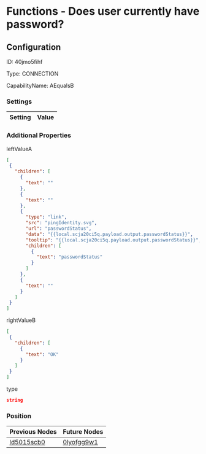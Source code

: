 # Functions - Does user currently have password?
## Configuration
ID:  40jmo5fihf

Type: CONNECTION 

CapabilityName: AEqualsB

### Settings
| Setting | Value  |
| :------------------------ | ---------------------------------------- |
 




### Additional Properties
leftValueA
 ```json 
[
  {
    "children": [
      {
        "text": ""
      },
      {
        "text": ""
      },
      {
        "type": "link",
        "src": "pingIdentity.svg",
        "url": "passwordStatus",
        "data": "{{local.scja20ci5q.payload.output.passwordStatus}}",
        "tooltip": "{{local.scja20ci5q.payload.output.passwordStatus}}",
        "children": [
          {
            "text": "passwordStatus"
          }
        ]
      },
      {
        "text": ""
      }
    ]
  }
]
```


rightValueB
 ```json 
[
  {
    "children": [
      {
        "text": "OK"
      }
    ]
  }
]
```


type
 ```json 
string
```




### Position
| Previous Nodes | Future Nodes |
| :------------- | ------------ |
| [ld5015scb0](./ld5015scb0.md) | [0lyofgg9w1](./0lyofgg9w1.md) |